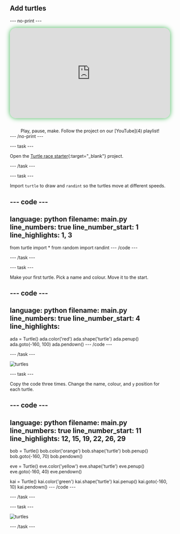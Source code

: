 ## Add turtles

--- no-print ---

<!-- Video wrapper keeps 16:9 and full width -->
<div style="position: relative; width: 100%; aspect-ratio: 16 / 9; border-radius: 20px; box-shadow: 0 0 15px #3fb654; overflow: hidden;">
<iframe
    src="https://www.youtube.com/embed/3JcLzlECVAg?si=LKr97Gzb1QQCILJ8"
    style="position: absolute; inset: 0; width: 100%; height: 100%; border: none;"
    allowfullscreen>
</iframe>
</div>

<br>
<div style="text-align: center; margin-top: 1em;">
Play, pause, make. Follow the project on our [YouTube](4) playlist!
</div>
--- /no-print ---

--- task ---

Open the [Turtle race starter](https://editor.raspberrypi.org/en/projects/turtle-race-starter){:target="_blank"} project.

--- /task ---

--- task ---

Import `turtle` to draw and `randint` so the turtles move at different speeds.

--- code ---
---
language: python
filename: main.py
line_numbers: true
line_number_start: 1
line_highlights: 1, 3
---
from turtle import *
from random import randint
--- /code ---

--- /task ---

--- task ---

Make your first turtle. Pick a name and colour. Move it to the start.

--- code ---
---
language: python
filename: main.py
line_numbers: true
line_number_start: 4
line_highlights:
---
ada = Turtle()
ada.color('red')
ada.shape('turtle')
ada.penup()
ada.goto(-160, 100)
ada.pendown()
--- /code ---

--- /task ---

![turtles](images/turtles-race-1.png)

--- task ---

Copy the code three times. Change the name, colour, and `y` position for each turtle.

--- code ---
---
language: python
filename: main.py
line_numbers: true
line_number_start: 11
line_highlights: 12, 15, 19, 22, 26, 29
---
bob = Turtle()
bob.color('orange')
bob.shape('turtle')
bob.penup()
bob.goto(-160, 70)
bob.pendown()

eve = Turtle()
eve.color('yellow')
eve.shape('turtle')
eve.penup()
eve.goto(-160, 40)
eve.pendown()

kai = Turtle()
kai.color('green')
kai.shape('turtle')
kai.penup()
kai.goto(-160, 10)
kai.pendown()
--- /code ---

--- /task ---

--- task ---

![turtles](images/turtles-race-2.png)

--- /task ---
